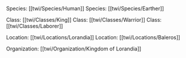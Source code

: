 Species: [[twi/Species/Human]]
Species: [[twi/Species/Earther]]

Class: [[twi/Classes/King]]
Class: [[twi/Classes/Warrior]]
Class: [[twi/Classes/Laborer]]

Location: [[twi/Locations/Lorandia]]
Location: [[twi/Locations/Baleros]]

Organization: [[twi/Organization/Kingdom of Lorandia]]
